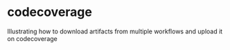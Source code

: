 # codecoverage
Illustrating how to download artifacts from multiple workflows and upload it on codecoverage
